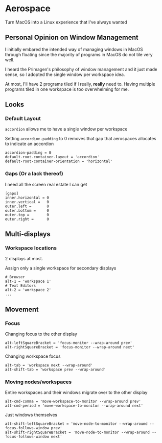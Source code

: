 # Aerospace

Turn MacOS into a Linux experience that I've always wanted

## Personal Opinion on Window Management

I initially embared the intended way of managing windows in MacOS through floating since the majority of programs in MacOS do not tile very well. 

I heard the Primagen's philosophy of window management and it just made sense, so I adopted the single window per workspace idea.

At most, I'll have 2 programs tiled if I really, **really** need to. Having multiple programs tiled in one workspace is too overwhelming for me.

## Looks

### Default Layout

`accordion` allows me to have a single window per workspace

Setting `accordion-padding` to 0 removes that gap that aerospaces allocates to indicate an accordion

```
accordion-padding = 0
default-root-container-layout = 'accordion'
default-root-container-orientation = 'horizontal'
```

### Gaps (Or a lack thereof)

I need all the screen real estate I can get

```
[gaps]
inner.horizontal = 0
inner.vertical =   0
outer.left =       0
outer.bottom =     0
outer.top =        0
outer.right =      0
```


## Multi-displays

### Workspace locations 

2 displays at most.

Assign only a single workspace for secondary displays

```
# Browser
alt-1 = 'workspace 1'
# Text Editors
alt-2 = 'workspace 2'
... 
```

## Movement

### Focus 

Changing focus to the other display

```
alt-leftSquareBracket = 'focus-monitor --wrap-around prev'
alt-rightSquareBracket = 'focus-monitor --wrap-around next'
```

Changing workspace focus

```
alt-tab = 'workspace next --wrap-around'
alt-shift-tab = 'workspace prev --wrap-around'
```

### Moving nodes/workspaces

Entire workspaces and their windows migrate over to the other display
```
alt-cmd-comma = 'move-workspace-to-monitor --wrap-around prev'
alt-cmd-period = 'move-workspace-to-monitor --wrap-around next'
```


Just windows themselves
```
alt-shift-leftSquareBracket = 'move-node-to-monitor --wrap-around --focus-follows-window prev'
alt-shift-rightSquareBracket = 'move-node-to-monitor --wrap-around --focus-follows-window next'
```

